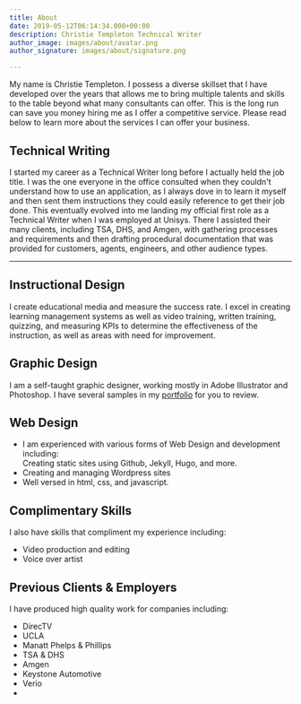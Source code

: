 ```yaml
---
title: About
date: 2019-05-12T06:14:34.000+00:00
description: Christie Templeton Technical Writer
author_image: images/about/avatar.png
author_signature: images/about/signature.png

---
```

My name is Christie Templeton. I possess a diverse skillset that I have developed over the years that allows me to bring multiple talents and skills to the table beyond what many consultants can offer. This is the long run can save you money hiring me as I offer a competitive service. Please read below to learn more about the services I can offer your business.

## Technical Writing

I started my career as a Technical Writer long before I actually held the job title. I was the one everyone in the office consulted when they couldn't understand how to use an application, as I always dove in to learn it myself and then sent them instructions they could easily reference to get their job done. This eventually evolved into me landing my official first role as a Technical Writer when I was employed at Unisys. There I assisted their many clients, including TSA, DHS, and Amgen, with gathering processes and requirements and then drafting procedural documentation that was provided for customers, agents, engineers, and other audience types.

***

## Instructional Design

I create educational media and measure the success rate. I excel in creating learning management systems as well as video training, written training, quizzing, and measuring KPIs to determine the effectiveness of the instruction, as well as areas with need for improvement.

## Graphic Design

I am a self-taught graphic designer, working mostly in Adobe Illustrator and Photoshop. I have several samples in my [portfolio](https://christietempleton.netlify.com/portfolio "Portfolio") for you to review.

## Web Design

* I am experienced with various forms of Web Design and development including:  
  Creating static sites using Github, Jekyll, Hugo, and more.
* Creating and managing Wordpress sites
* Well versed in html, css, and javascript.

## Complimentary Skills

I also have skills that compliment my experience including:

* Video production and editing
* Voice over artist

## Previous Clients & Employers

I have produced high quality work for companies including:

* DirecTV
* UCLA
* Manatt Phelps & Phillips
* TSA & DHS
* Amgen
* Keystone Automotive
* Verio
* 